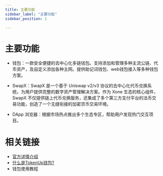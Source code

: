 ```yaml
---
title: 主要功能
sidebar_label: "主要功能"
sidebar_position: 1

---
```

# 主要功能
* 钱包：一款安全便捷的去中心化多链钱包。支持添加和管理多种主流公链、代币资产，及自定义添加各种主网。提供助记词钱包、web钱包接入等多种钱包方案。

* SwapX：SwapX 是一个基于 Uniswap v2/v3 协议的去中心化代币兑换系统，为用户提供完整的数字资产管理解决方案。作为 Xone 生态的核心组件，SwapX 不仅提供链上代币兑换服务，还集成了多个第三方支付平台的法币交易功能，创造了一个无缝衔接的加密货币交易环境。

* DApp 浏览器：根据市场热点推出多个生态专区，帮助用户发现热门交互项目。

# 相关链接
* [官方详情介绍](https://tokenup.org/)
* [什么是TokenUp钱包?](../start/index.md)
* 钱包使用教程